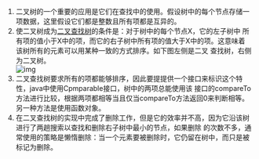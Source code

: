 1. 二叉树的一个重要的应用是它们在查找中的使用。假设树中的每个节点存储一项数据，这里假设它们都是整数且所有项都是互异的。
1. 使二叉树成为[二叉查找树](../../java/org/lql/tree/BinarySearchTree.java)的条件是：对于树中的每个节点X，它的左子树中 
所有项的值小于X中的项，而它的右子树中所有项的值大于X中的项。这意味着该树所有的元素可以用某种一致的方式排序。如下图左侧是二叉
查找树，右侧为二叉树。         
![img](./img/img5.jpg)      
1. 二叉查找树要求所有的项都能够排序，因此要提提供一个接口来标识这个特性，java中使用Cpmparable接口，树中的两项总能使用该
接口的compareTo方法进行比较，根据两项都相等当且仅当compareTo方法返回0来判断相等。另一种方法是使用函数对象。
1. 在二叉查找树的实现中完成了删除工作，但是它的效率并不高，因为它沿该树进行了两趟搜索以查找和删除右子树中最小的节点，如果删除
的次数不多，通常使用的策略是懒惰删除：当一个元素要被删除时，它仍留在树中，而只是被标记为删除。
